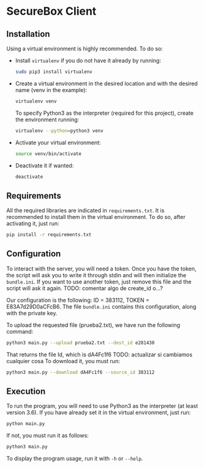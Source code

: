 # SecureBox Client

## Installation
Using a virtual environment is highly recommended. To do so:
- Install `virtualenv` if you do not have it already by running:
  ```bash
  sudo pip3 install virtualenv
  ```
- Create a virtual environment in the desired location and with the desired name (venv in the example):
  ```bash
  virtualenv venv
  ```
  To specify Python3 as the interpreter (required for this project), create the environment running:
  ```bash
  virtualenv --python=python3 venv
  ```
- Activate your virtual environment:
  ```bash
  source venv/bin/activate
  ```
- Deactivate it if wanted:
  ```bash
  deactivate
  ```
 
## Requirements
All the required libraries are indicated in `requirements.txt`. It is recommended to install them in the virtual environment. To do so, after activating it, just run:
```bash
pip install -r requirements.txt
```

## Configuration
To interact with the server, you will need a token. Once you have the token, the script will ask you to write it through stdin and will then initialize the `bundle.ini`. If you want to use another token, just remove this file and the script will ask it again. TODO: comentar algo de create_id o...?

Our configuration is the following: ID = 383112, TOKEN = E83A7d29D0aCFcB6. The file `bundle.ini` contains this configuration, along with the private key.

To upload the requested file (prueba2.txt), we have run the following command:
```bash
python3 main.py --upload prueba2.txt --dest_id e281430
```
That returns the file Id, which is dA4Fc1f6 TODO: actualizar si cambiamos cualquier cosa
To download it, you must run:
```bash
python3 main.py --download dA4Fc1f6 --source_id 383112
```

## Execution
To run the program, you will need to use Python3 as the interpreter (at least version 3.6). If you have already set it in the virtual environment, just run:
```bash
python main.py
```
If not, you must run it as follows:
```bash
python3 main.py
```
To display the program usage, run it with `-h` or `--help`.